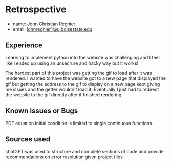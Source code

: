 # Retrospective

- name: John Christian Regnier
- email: johnregnier1@u.boisestate.edu

## Experience

Learning to implement python into the website was challenging and I feel like i ended up using an unsecrure and hacky way but it works! 

The hardest part of this project was getting the gif to load after it was rendered. I wanted to have the website got to a new page that displayed the gif but getting the address to the gif to display on a new page kept giving me issues and the getter wouldn't load it. Eventually I just had to redirect the website to the gif directly after it finished rendering.

## Known issues or Bugs

PDE equation Initial condition is limited to single continuous functions.

## Sources used

chatGPT was used to structure and complete sections of code and provide recommendations on error resolution
given project files
